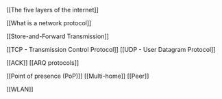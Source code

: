 
[[The five layers of the internet]]

[[What is a network protocol]]

[[Store-and-Forward Transmission]]


[[TCP - Transmission Control Protocol]]
[[UDP - User Datagram Protocol]]

[[ACK]]
[[ARQ protocols]]

[[Point of presence (PoP)]]
[[Multi-home]]
[[Peer]]

[[WLAN]]
